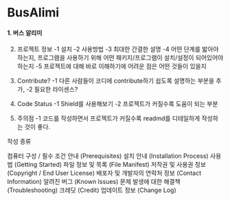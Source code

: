 # BusAlimi
#### 1. 버스 알리미

2. 프로젝트 정보
  -1 설치
  -2 사용방법
  -3 최대한 간결한 설명
  -4 어떤 단계를 밟아야하는지, 프로그램을 사용하기 위해 어떤 패키지/프로그램이 설치/설정이 되어있어야 하는지
  -5 프로젝트에 대해 바로 이해하기에 어려운 점은 어떤 것들이 있을지
  
3. Contribute?
  -1 다른 사람들이 코디에 contribute하기 쉽도록 설명하는 부분을 추가,
  -2 필요한 라이센스?
  
4. Code Status
  -1 Shield를 사용해보기
  -2 프로젝트가 커질수록 도움이 되는 부분
  
5. 주의점
  -1 코드를 작성하면서 프로젝트가 커질수록 readmd를 디테일하게 작성하는 것이 좋다.


작성 종류

컴퓨터 구성 / 필수 조건 안내 (Prerequisites)
설치 안내 (Installation Process)
사용법 (Getting Started)
파일 정보 및 목록 (File Manifest)
저작권 및 사용권 정보 (Copyright / End User License)
배포자 및 개발자의 연락처 정보 (Contact Information)
알려진 버그 (Known Issues)
문제 발생에 대한 해결책 (Troubleshooting)
크레딧 (Credit)
업데이트 정보 (Change Log)
